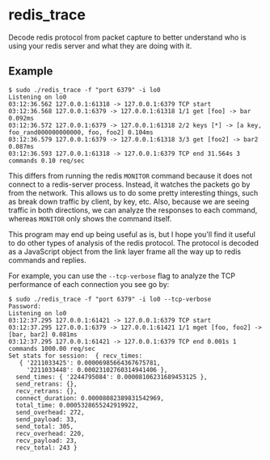 # redis_trace

Decode redis protocol from packet capture to better understand who is using your redis server and what they are doing with it.

## Example

```
$ sudo ./redis_trace -f "port 6379" -i lo0
Listening on lo0
03:12:36.562 127.0.0.1:61318 -> 127.0.0.1:6379 TCP start 
03:12:36.568 127.0.0.1:6379 -> 127.0.0.1:61318 1/1 get [foo] -> bar 0.092ms
03:12:36.572 127.0.0.1:6379 -> 127.0.0.1:61318 2/2 keys [*] -> [a key, foo_rand000000000000, foo, foo2] 0.104ms
03:12:36.579 127.0.0.1:6379 -> 127.0.0.1:61318 3/3 get [foo2] -> bar2 0.087ms
03:12:36.593 127.0.0.1:61318 -> 127.0.0.1:6379 TCP end 31.564s 3 commands 0.10 req/sec
```

This differs from running the redis `MONITOR` command because it does not connect to a redis-server process.
Instead, it watches the packets go by from the network. This allows us to do some pretty interesting things, 
such as break down traffic by client, by key, etc. Also, because we are seeing traffic in both directions,
we can analyze the responses to each command, whereas `MONITOR` only shows the command itself.

This program may end up being useful as is, but I hope you'll find it useful to do other types of analysis of
the redis protocol. The protocol is decoded as a JavaScript object from the link layer frame all the way up to
redis commands and replies.

For example, you can use the `--tcp-verbose` flag to analyze the TCP performance of each connection you see go by:

```
$ sudo ./redis_trace -f "port 6379" -i lo0 --tcp-verbose
Password:
Listening on lo0
03:12:37.295 127.0.0.1:61421 -> 127.0.0.1:6379 TCP start 
03:12:37.295 127.0.0.1:6379 -> 127.0.0.1:61421 1/1 mget [foo, foo2] -> [bar, bar2] 0.081ms
03:12:37.295 127.0.0.1:61421 -> 127.0.0.1:6379 TCP end 0.001s 1 commands 1000.00 req/sec
Set stats for session:  { recv_times: 
   { '2211033425': 0.00006985664367675781,
     '2211033448': 0.00023102760314941406 },
  send_times: { '2244795084': 0.00008106231689453125 },
  send_retrans: {},
  recv_retrans: {},
  connect_duration: 0.00008082389831542969,
  total_time: 0.0005328655242919922,
  send_overhead: 272,
  send_payload: 33,
  send_total: 305,
  recv_overhead: 220,
  recv_payload: 23,
  recv_total: 243 }
```
